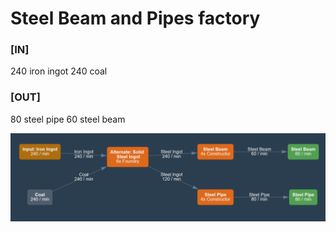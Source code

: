# Steel Beam and Pipes factory

### [IN]
240 iron ingot
240 coal
### [OUT]
80 steel pipe
60 steel beam

![Calculator](calculator.png)